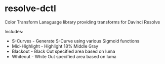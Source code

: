 # resolve-dctl
Color Transform Lanaguage library providing transforms for Davinci Resolve

Includes:

* S-Curves - Generate S-Curve using various Sigmoid functions
* Mid-Highlight - Highlight 18% Middle Gray
* Blackout - Black Out specified area based on luma
* Whiteout - White Out specified area based on luma
